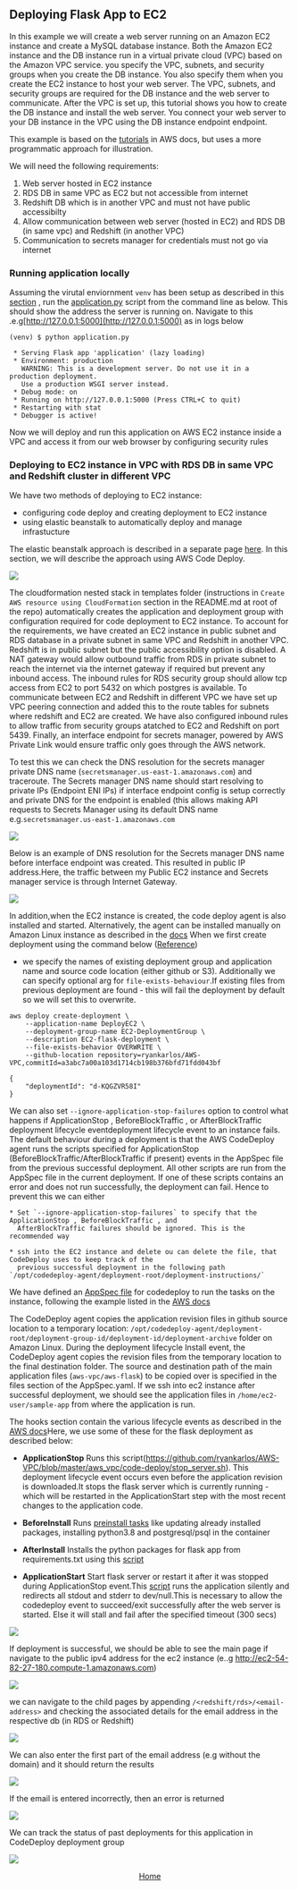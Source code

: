 ## Deploying Flask App to EC2

In this example we will create a web server running on an Amazon EC2 instance and create a MySQL database instance.
Both the Amazon EC2 instance and the DB instance run in a virtual private cloud (VPC) based on the Amazon VPC service.
you specify the VPC, subnets, and security groups when you create the DB instance. You also specify them when you
create the EC2 instance to host your web server. The VPC, subnets, and security groups are required for the
DB instance and the web server to communicate. After the VPC is set up, this tutorial shows you how to create
the DB instance and install the web server. You connect your web server to your DB instance in the VPC using
the DB instance endpoint endpoint.

This example is based on the [tutorials](https://docs.aws.amazon.com/AmazonRDS/latest/UserGuide/CHAP_Tutorials.WebServerDB.CreateVPC.html#CHAP_Tutorials.WebServerDB.CreateVPC.VPCAndSubnets) in AWS docs, but uses a more programmatic approach for illustration.

We will need the following requirements:
1) Web server hosted in EC2 instance
2) RDS DB in same VPC as EC2 but not accessible from internet
3) Redshift DB which is in another VPC and must not have public accessibilty
4) Allow communication between web server (hosted in EC2) and RDS DB (in same vpc) and Redshift (in another VPC)
5) Communication to secrets manager for credentials must not go via internet

### Running application locally

Assuming the virutal enviornment `venv` has been setup as described in this [section](../README.md#setup-virtual-environment) , run the [application.py](https://github.com/ryankarlos/AWS-VPC/blob/master/aws_vpc/aws-flask/application.py) script from the command line as below. This should show the address the server is running on. Navigate to this .e.g[http://127.0.0.1:5000](http://127.0.0.1:5000) as in logs below

```shell
(venv) $ python application.py

 * Serving Flask app 'application' (lazy loading)
 * Environment: production
   WARNING: This is a development server. Do not use it in a production deployment.
   Use a production WSGI server instead.
 * Debug mode: on
 * Running on http://127.0.0.1:5000 (Press CTRL+C to quit)
 * Restarting with stat
 * Debugger is active!
```

Now we will deploy and run this application on AWS EC2 instance inside a VPC and access it from our
web browser by configuring security rules

### Deploying to EC2 instance in VPC with RDS DB in same VPC and Redshift cluster in different VPC

We have two methods of deploying to EC2 instance:

* configuring code deploy  and creating deployment to EC2 instance
* using elastic beanstalk to automatically deploy and manage infrastucture

The elastic beanstalk approach is described in a separate page [here](aws-flask). In this section, we will describe the approach using AWS Code Deploy.

![](../screenshots/codedeploy-ec2-rds-redshift-different-vpc.png)

The cloudformation nested stack in templates folder (instructions in `Create AWS resource using CloudFormation` section
in the README.md at root of the repo) automatically creates the application and
deployment group with configuration required for code deployment to EC2 instance. To account for the requirements, we have created an EC2 instance in public subnet and RDS database in a private subnet in same VPC and Redshift in another VPC. Redshift is in public subnet but the public accessibility option is disabled.
A NAT gateway would allow outbound traffic from RDS in private subnet to reach the internet via the internet gateway if required
but prevent any inbound access. The inbound rules for RDS security group should allow tcp access from EC2 to port 5432 on which postgres is available.
To communicate between EC2 and Redshift in different VPC we have set up VPC peering connection and added this to the route tables for subnets where redshift and EC2 are created. We have also configured inbound rules to allow traffic from security groups atatched to EC2 and Redshift on port 5439.
Finally, an interface endpoint for secrets manager, powered by AWS Private Link would ensure traffic only goes through the AWS network.

To test this we can check the DNS resolution for the secrets manager private DNS name (`secretsmanager.us-east-1.amazonaws.com`)  and traceroute. The Secrets manager DNS name should start resolving to private IPs (Endpoint ENI IPs) if interface endpoint config is setup correctly and private DNS for the endpoint is enabled (this allows making API requests to Secrets Manager using its default DNS name e.g.`secretsmanager.us-east-1.amazonaws.com`

![](../screenshots/trace-route-pre-interface-endpoint.png)

Below is an example of DNS resolution for the Secrets manager DNS name before interface endpoint was created. This resulted in public IP
address.Here, the traffic between my Public EC2 instance and Secrets manager service is through Internet Gateway.

![](../screenshots/trace-route-post-interface-endpoint.png)

In addition,when the EC2 instance is created, the code deploy agent is also installed and started.
Alternatively, the agent can be installed manually on Amazon Linux instance as described in the [docs](https://docs.aws.amazon.com/codedeploy/latest/userguide/codedeploy-agent-operations-install-linux.html)
When we first create deployment using the command below ([Reference](https://docs.aws.amazon.com/cli/latest/reference/deploy/create-deployment.html))
- we specify the names of existing  deployment group and application name and source code location (either github or S3).
Additionally we can specify optional arg for `file-exists-behaviour`.If existing files from
previous deployment are found - this will fail the deployment by default so we will set  this to overwrite.

```shell
aws deploy create-deployment \
    --application-name DeployEC2 \
    --deployment-group-name EC2-DeploymentGroup \
    --description EC2-flask-deployment \
    --file-exists-behavior OVERWRITE \
    --github-location repository=ryankarlos/AWS-VPC,commitId=a3abc7a00a103d1714cb198b376bfd71fdd043bf

{
    "deploymentId": "d-KQGZVR58I"
}
```

 We can also set `--ignore-application-stop-failures` option to control what happens if ApplicationStop ,
  BeforeBlockTraffic , or AfterBlockTraffic deployment lifecycle eventdeployment lifecycle event to an
  instance fails. The default behaviour during a deployment is that the AWS CodeDeploy agent runs the
  scripts specified for ApplicationStop (BeforeBlockTraffic/AfterBlockTraffic if present) events
  in the AppSpec file from the previous successful deployment.
All other scripts are run from the AppSpec file in the current deployment. If one of these scripts contains
  an error and  does not run successfully, the deployment can fail. Hence to prevent this we can either

    * Set `--ignore-application-stop-failures` to specify that the ApplicationStop , BeforeBlockTraffic , and
      AfterBlockTraffic failures should be ignored. This is the recommended way

    * ssh into the EC2 instance and delete ou can delete the file, that CodeDeploy uses to keep track of the
      previous successful deployment in the following path `/opt/codedeploy-agent/deployment-root/deployment-instructions/`

We have defined an [AppSpec file](https://github.com/ryankarlos/AWS-VPC/blob/master/appspec.yml) for codedeploy to run the tasks
on the instance, following the example listed in the [AWS docs](https://docs.aws.amazon.com/codedeploy/latest/userguide/reference-appspec-file.html#appspec-reference-server)

The CodeDeploy agent copies the application revision files in github source location to a temporary location:
`/opt/codedeploy-agent/deployment-root/deployment-group-id/deployment-id/deployment-archive` folder on
Amazon Linux. During the deployment lifecycle Install event, the CodeDeploy agent copies the revision files
from the temporary location to the final destination folder.
The source and destination path of the main application files (`aws-vpc/aws-flask`) to be copied over is
specified in  the files section of the AppSpec.yaml. If we ssh into ec2 instance after successful deployment,
we should see the application files in `/home/ec2-user/sample-app` from where the application is run.

The hooks section contain the various lifecycle events as described in the [AWS docs](https://docs.aws.amazon.com/codedeploy/latest/userguide/reference-appspec-file-structure-hooks.html)Here, we use some of these for the flask deployment as described below:

* **ApplicationStop**
Runs this script(https://github.com/ryankarlos/AWS-VPC/blob/master/aws_vpc/code-deploy/stop_server.sh). This deployment lifecycle event occurs even before the application revision is downloaded.It stops the flask server which is currently running - which will be restarted in the ApplicationStart step with the most recent changes to the application code.

* **BeforeInstall**
Runs [preinstall tasks](https://github.com/ryankarlos/AWS-VPC/blob/master/aws_vpc/code-deploy/install_dependencies.sh) like updating already installed packages, installing python3.8 and postgresql/psql in the container

* **AfterInstall**
Installs the python packages for flask app from requirements.txt using this [script](https://github.com/ryankarlos/AWS-VPC/blob/master/aws_vpc/code-deploy/install_pip_requirements.sh)

* **ApplicationStart**
Start flask server  or restart it after it was stopped during ApplicationStop event.This [script](https://github.com/ryankarlos/AWS-VPC/blob/master/aws_vpc/code-deploy/start_server.sh) runs the application silently and redirects all stdout and stderr to dev/null.This is necessary to allow the codedeploy event to succeed/exit successfully after the web server is started. Else it will stall and fail after the specified timeout (300 secs)

![](../screenshots/code-deploy-console-successful-deployment-stages.png)

If deployment is successful, we should be able to see the main page if navigate to the public ipv4 address for the ec2 instance (e..g
http://ec2-54-82-27-180.compute-1.amazonaws.com)

![](../screenshots/flask-website/main-page.png)


we can navigate to the child pages by appending `/<redshift/rds>/<email-address>` and checking the associated details for the email address in
the respective db (in RDS or Redshift)

![](../screenshots/flask-website/rds-email-filter-result.png)

We can also enter the first part of the email address (e.g without the domain) and it should return the results

![](../screenshots/flask-website/email-filter-part-address.png)

If the email is entered incorrectly, then an error is returned

![](../screenshots/flask-website/error-message.png)

We can track the status of past deployments for this application in  CodeDeploy deployment group

![](../screenshots/code-deploy-deployment-group-status.png)

<p align="center">
    <a href="https://ryankarlos.github.io/AWS-VPC/">Home</a>
</p>

